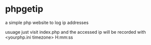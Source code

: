 phpgetip
========

a simple php website to log ip addresses

usuage just visit index.php and the accessed ip will be recorded with \<yourphp.ini timezone\> H:mm:ss
